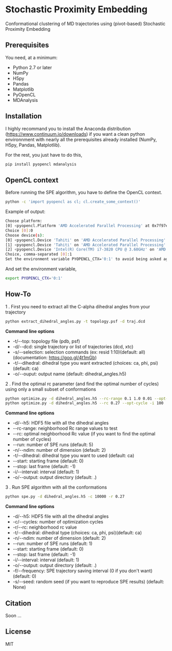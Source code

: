 # Stochastic Proximity Embedding
Conformational clustering of MD trajectories using (pivot-based) Stochastic Proximity Embedding

## Prerequisites

You need, at a minimum:

* Python 2.7 or later
* NumPy
* H5py
* Pandas
* Matplotlib
* PyOpenCL
* MDAnalysis

## Installation

I highly recommand you to install the Anaconda distribution (https://www.continuum.io/downloads) if you want a clean python environnment with nearly all the prerequisites already installed (NumPy, H5py, Pandas, Matplotlib).

For the rest, you just have to do this,
```bash
pip install pyopencl mdanalysis
```

## OpenCL context

Before running the SPE algorithm, you have to define the OpenCL context.

```bash
python -c 'import pyopencl as cl; cl.create_some_context()'
```

Example of output:

```bash
Choose platform:
[0] <pyopencl.Platform 'AMD Accelerated Parallel Processing' at 0x7f97e96a8430>
Choice [0]:0
Choose device(s):
[0] <pyopencl.Device 'Tahiti' on 'AMD Accelerated Parallel Processing' at 0x1e18a30>
[1] <pyopencl.Device 'Tahiti' on 'AMD Accelerated Parallel Processing' at 0x254a110>
[2] <pyopencl.Device 'Intel(R) Core(TM) i7-3820 CPU @ 3.60GHz' on 'AMD Accelerated Parallel Processing' at 0x21d0300>
Choice, comma-separated [0]:1
Set the environment variable PYOPENCL_CTX='0:1' to avoid being asked again.
```

And set the environment variable,

```bash
export PYOPENCL_CTX='0:1'
```

## How-To

1 . First you need to extract all the C-alpha dihedral angles from your trajectory
```bash
python extract_dihedral_angles.py -t topology.psf -d traj.dcd
```
**Command line options**
* -t/--top: topology file (pdb, psf)
* -d/--dcd: single trajectory or list of trajectories (dcd, xtc)
* -s/--selection: selection commands (ex: resid 1:10)(default: all)(documentation: https://goo.gl/4t1mGb)
* -t/--dihedral: dihedral type you want extracted (choices: ca, phi, psi)(default: ca)
* -o/--ouput: output name (default: dihedral_angles.h5)

2 . Find the optimal rc parameter (and find the optimal number of cycles) using only a small subset of conformations
```bash
python optimize.py -d dihedral_angles.h5 --rc-range 0.1 1.0 0.01 --opt-rc -i 100
python optimize.py -d dihedral_angles.h5 --rc 0.27 --opt-cycle -i 100
```

**Command line options**
* -d/--h5: HDF5 file with all the dihedral angles
* --rc-range: neighborhood Rc range values to test
* --rc: optimal neighborhood Rc value (if you want to find the optimal number of cycles)
* --run: number of SPE runs (default: 5)
* -n/--ndim: number of dimension (default: 2)
* -t/--dihedral: dihedral type you want to used (default: ca)
* --start: starting frame (default: 0)
* --stop: last frame (default: -1)
* -i/--interval: interval (default: 1)
* -o/--output: output directory (default: .)

3 . Run SPE algorithm with all the conformations
```bash
python spe.py -d dihedral_angles.h5 -c 10000 -r 0.27
```

**Command line options**
* -d/--h5: HDF5 file with all the dihedral angles
* -c/--cycles: number of optimization cycles
* -r/--rc: neighborhood rc value
* -t/--dihedral: dihedral type (choices: ca, phi, psi)(default: ca)
* -n/--ndim: number of dimension (default: 2)
* --run: number of SPE runs (default: 1)
* --start: starting frame (default: 0)
* --stop: last frame (default: -1)
* -i/--interval: interval (default: 1)
* -o/--output: output directory (default: .)
* -f/--frequency: SPE trajectory saving interval (0 if you don't want)(default: 0)
* -s/--seed: random seed (if you want to reproduce SPE results) (default: None)

## Citation
Soon ...

## License
MIT